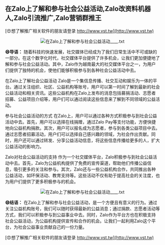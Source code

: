 ## **在Zalo上了解和参与社会公益活动,Zalo改资料机器人,Zalo引流推广,Zalo营销群推王**

[😍想了解推广相关软件的朋友请登录 http://www.vst.tw](http://www.vst.tw)

 <center><img src="https://vst.tw/MP4/tuiguang/png/5.png" alt="在Zalo上了解和参与社会公益活动____.txt"></center>

**😄导语：**
随着科技的快速发展，社交媒体已经成为了我们日常生活中不可或缺的一部分。在这个数字化时代，社交媒体平台提供了许多机会，让我们更加便捷地了解和参与社会公益活动。其中，Zalo作为越南最大的社交媒体平台之一，为用户们提供了独特的机会，使他们能够积极参与到各种社会公益活动中去。

在Zalo上了解社会公益活动
Zalo是一个集信息传播、社交互动和娱乐为一体的平台。通过关注组织、社区、公益机构等账号，用户可以第一时间了解到最新的社会公益活动和相关资讯。这些公益机构在Zalo上发布的消息包括募捐活动、志愿者招募、公益项目介绍等，用户们可以通过阅读这些信息来了解到不同领域的公益活动。

参与社会公益活动的方式
在Zalo上，用户可以通过各种方式积极参与到社会公益活动中去。首先，用户可以选择在线捐赠，通过Zalo Pay等支付功能，方便快捷地向公益机构捐款。其次，用户可以报名成为志愿者，参与到各类公益项目中去。通过志愿者招募活动，用户们可以选择自己感兴趣的领域，为社会作出贡献。同时，用户还可以通过转发、分享公益活动信息，将这些信息传播给更多的人，扩大公益活动的影响力。

Zalo对社会公益活动的支持
作为一个社交媒体平台，Zalo积极参与到社会公益活动中去。首先，Zalo为公益机构提供了免费的宣传渠道，帮助他们传播公益信息，吸引更多的关注和参与。其次，Zalo还与一些公益机构合作，共同推出各种公益活动，如环保活动、教育支持等。这些活动不仅有助于提高社会的关注度，也为用户们提供了更多积极参与的机会。

 <center><img src="https://vst.tw/MP4/tuiguang/png/8.png" alt="在Zalo上了解和参与社会公益活动____.txt"></center>

**😄结语：**
在Zalo上了解和参与社会公益活动，是一个方便且有意义的行为。通过关注公益机构账号，我们可以随时获得最新的公益消息；通过捐款、志愿者活动等方式，我们可以积极参与到公益事业中去。同时，Zalo作为平台方也在积极支持社会公益活动，为公益机构提供宣传和合作的机会。让我们一起利用Zalo这个平台，为社会公益事业贡献自己的一份力量。

[😍想了解推广相关软件的朋友请登录 http://www.vst.tw](http://www.vst.tw)



